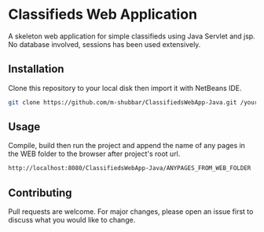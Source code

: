 

# Classifieds Web Application

A skeleton web application for simple classifieds using Java Servlet and jsp. 
No database involved, sessions has been used extensively.

## Installation

Clone this repository to your local disk then import it with NetBeans IDE.

```bash
git clone https://github.com/m-shubbar/ClassifiedsWebApp-Java.git /your-folder
```

## Usage

Compile, build then run the project and append the name of any pages in the WEB folder to the browser after project's root url.

```bash
http://localhost:8080/ClassifiedsWebApp-Java/ANYPAGES_FROM_WEB_FOLDER
```

## Contributing
Pull requests are welcome. For major changes, please open an issue first to discuss what you would like to change.